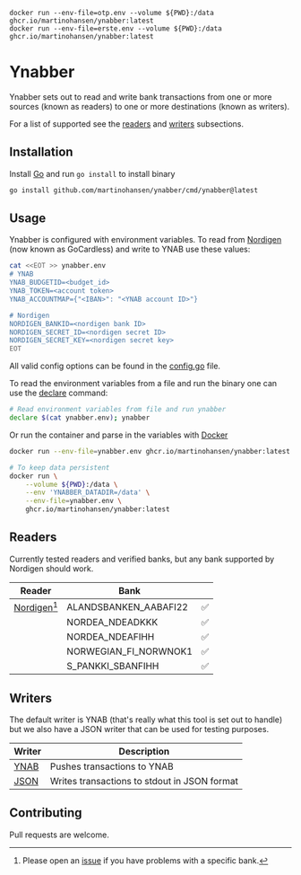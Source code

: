 ```shell
docker run --env-file=otp.env --volume ${PWD}:/data ghcr.io/martinohansen/ynabber:latest
docker run --env-file=erste.env --volume ${PWD}:/data ghcr.io/martinohansen/ynabber:latest
```

# Ynabber

Ynabber sets out to read and write bank transactions from one or more sources
(known as readers) to one or more destinations (known as writers).

For a list of supported see the [readers](#readers) and [writers](#writers)
subsections.

## Installation

Install [Go](https://go.dev/) and run `go install` to install binary

```bash
go install github.com/martinohansen/ynabber/cmd/ynabber@latest
```

## Usage

Ynabber is configured with environment variables. To read from
[Nordigen](https://nordigen.com/en/) (now known as GoCardless) and write to YNAB
use these values:

```bash
cat <<EOT >> ynabber.env
# YNAB
YNAB_BUDGETID=<budget_id>
YNAB_TOKEN=<account token>
YNAB_ACCOUNTMAP={"<IBAN>": "<YNAB account ID>"}

# Nordigen
NORDIGEN_BANKID=<nordigen bank ID>
NORDIGEN_SECRET_ID=<nordigen secret ID>
NORDIGEN_SECRET_KEY=<nordigen secret key>
EOT
```

All valid config options can be found in the [config.go](config.go) file.

To read the environment variables from a file and run the binary one can use the
[declare](https://www.gnu.org/software/bash/manual/bash.html#index-declare)
command:

```bash
# Read environment variables from file and run ynabber
declare $(cat ynabber.env); ynabber
```

Or run the container and parse in the variables with
[Docker](https://docs.docker.com/engine/reference/run/)

```bash
docker run --env-file=ynabber.env ghcr.io/martinohansen/ynabber:latest

# To keep data persistent
docker run \
    --volume ${PWD}:/data \
    --env 'YNABBER_DATADIR=/data' \
    --env-file=ynabber.env \
    ghcr.io/martinohansen/ynabber:latest
```

## Readers

Currently tested readers and verified banks, but any bank supported by Nordigen
should work.

| Reader   | Bank            |   |
|----------|-----------------|---|
| [Nordigen](/reader/nordigen/)[^1] | ALANDSBANKEN_AABAFI22 | ✅
| | NORDEA_NDEADKKK | ✅
| | NORDEA_NDEAFIHH | ✅
| | NORWEGIAN_FI_NORWNOK1 | ✅
| | S_PANKKI_SBANFIHH | ✅

[^1]: Please open an [issue](https://github.com/martinohansen/ynabber/issues/new) if
you have problems with a specific bank.

## Writers

The default writer is YNAB (that's really what this tool is set out to handle)
but we also have a JSON writer that can be used for testing purposes.

| Writer  | Description   |
|---------|---------------|
| [YNAB](/writer/ynab/)    | Pushes transactions to YNAB |
| [JSON](/writer/json/)    | Writes transactions to stdout in JSON format |

## Contributing

Pull requests are welcome.
